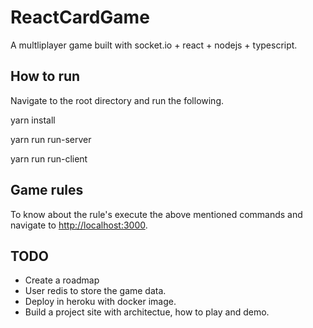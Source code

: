 # ReactCardGame

A multliplayer game built with socket.io + react + nodejs + typescript.

## How to run

Navigate to the root directory and run the following.

yarn install

yarn run run-server

yarn run run-client

## Game rules

To know about the rule's execute the above mentioned commands and navigate to <http://localhost:3000>.

## TODO

- Create a roadmap
- User redis to store the game data.
- Deploy in heroku with docker image.
- Build a project site with architectue, how to play and demo.
